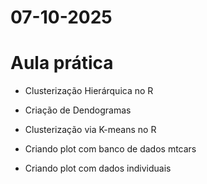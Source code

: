 # 07-10-2025
# Aula prática

- Clusterização Hierárquica no R
- Criação de Dendogramas

- Clusterização via K-means no R
- Criando plot com banco de dados mtcars
- Criando plot com dados individuais